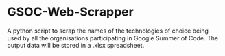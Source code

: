 # GSOC-Web-Scrapper
A python script to scrap the names of the technologies of choice being used by all the organisations participating in Google Summer of Code. The output data will be stored in a .xlsx spreadsheet.
